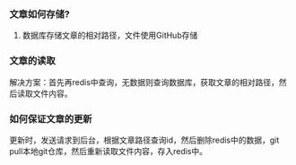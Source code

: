 ### 文章如何存储?
1. 数据库存储文章的相对路径，文件使用GitHub存储


### 文章的读取
解决方案：首先再redis中查询，无数据则查询数据库，获取文章的相对路径，然后读取文件内容。
### 如何保证文章的更新
更新时，发送请求到后台，根据文章路径查询id，然后删除redis中的数据，git pull本地git仓库，然后重新读取文件内容，存入redis中。


